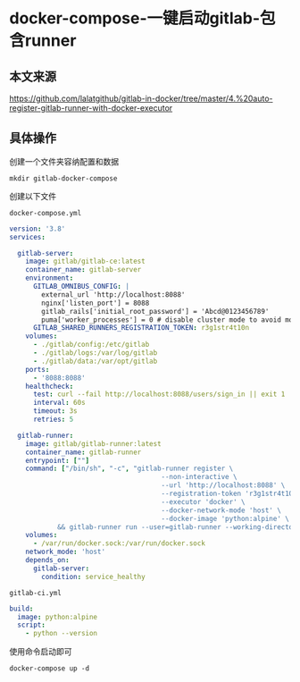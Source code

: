# docker-compose-一键启动gitlab-包含runner


## 本文来源
https://github.com/lalatgithub/gitlab-in-docker/tree/master/4.%20auto-register-gitlab-runner-with-docker-executor

## 具体操作

创建一个文件夹容纳配置和数据

`mkdir gitlab-docker-compose`

创建以下文件

`docker-compose.yml`

```yaml
version: '3.8'
services:

  gitlab-server:
    image: gitlab/gitlab-ce:latest
    container_name: gitlab-server
    environment:
      GITLAB_OMNIBUS_CONFIG: |
        external_url 'http://localhost:8088'
        nginx['listen_port'] = 8088
        gitlab_rails['initial_root_password'] = 'Abcd@0123456789'
        puma['worker_processes'] = 0 # disable cluster mode to avoid more memory usage
      GITLAB_SHARED_RUNNERS_REGISTRATION_TOKEN: r3g1str4t10n
    volumes:
      - ./gitlab/config:/etc/gitlab
      - ./gitlab/logs:/var/log/gitlab
      - ./gitlab/data:/var/opt/gitlab
    ports:
      - '8088:8088'
    healthcheck:
      test: curl --fail http://localhost:8088/users/sign_in || exit 1
      interval: 60s
      timeout: 3s
      retries: 5

  gitlab-runner:
    image: gitlab/gitlab-runner:latest
    container_name: gitlab-runner
    entrypoint: [""]
    command: ["/bin/sh", "-c", "gitlab-runner register \
                                      --non-interactive \
                                      --url 'http://localhost:8088' \
                                      --registration-token 'r3g1str4t10n' \ 
                                      --executor 'docker' \
                                      --docker-network-mode 'host' \
                                      --docker-image 'python:alpine' \
            && gitlab-runner run --user=gitlab-runner --working-directory=/etc/gitlab-runner"]
    volumes:
      - /var/run/docker.sock:/var/run/docker.sock   
    network_mode: 'host'
    depends_on:
      gitlab-server: 
        condition: service_healthy
```


`gitlab-ci.yml`

```yaml
build:
  image: python:alpine
  script:
    - python --version
```


使用命令启动即可

`docker-compose up -d`
